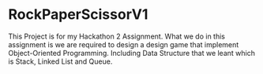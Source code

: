 # RockPaperScissorV1
This Project is for my Hackathon 2 Assignment.
What we do in this assignment is we are required to design a design game that implement Object-Oriented Programming.
Including Data Structure that we leant which is Stack, Linked List and Queue.
